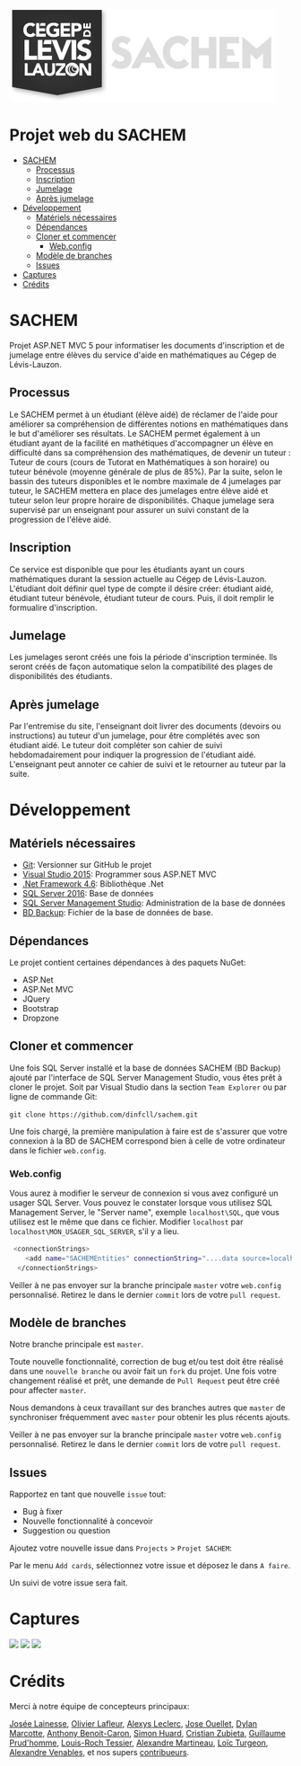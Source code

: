 ![CCL-logo](sachem/Images/logo-cegepBLANC.jpg)![sachem-logo](/sachem/Images/logo-sachemBLANC.jpg)

# Projet web du SACHEM

* [SACHEM](#sachem)
    * [Processus](#processus)
    * [Inscription](#inscription)
    * [Jumelage](#jumelage)
    * [Après jumelage](#après-jumelage)
* [Développement](#développement)
    * [Matériels nécessaires](#matériels-nécessaires)
    * [Dépendances](#dépendances)
    * [Cloner et commencer](#cloner-et-commencer)
        * [Web.config](#webconfig)
    * [Modèle de branches](#modèle-de-branches)
    * [Issues](#issues)
* [Captures](#captures)
* [Crédits](#crédits)
   
# SACHEM

Projet ASP.NET MVC 5 pour informatiser les documents d'inscription et de jumelage entre élèves du service d'aide en mathématiques au Cégep de Lévis-Lauzon.

## Processus

Le SACHEM permet à un étudiant (élève aidé) de réclamer de l'aide pour améliorer sa compréhension de différentes notions en mathématiques dans le but d'améliorer ses résultats. Le SACHEM permet également à un étudiant ayant de la facilité en mathétiques d'accompagner un élève en difficulté dans sa compréhension des mathématiques, de devenir un tuteur : Tuteur de cours (cours de Tutorat en Mathématiques à son horaire) ou tuteur bénévole (moyenne générale de plus de 85%). Par la suite, selon le bassin des tuteurs disponibles et le nombre maximale de 4 jumelages par tuteur, le SACHEM mettera en place des jumelages entre élève aidé et tuteur selon leur propre horaire de disponibilités. Chaque jumelage sera supervisé par un enseignant pour assurer un suivi constant de la progression de l'élève aidé.

## Inscription

Ce service est disponible que pour les étudiants ayant un cours mathématiques durant la session actuelle au Cégep de Lévis-Lauzon. L'étudiant doit définir quel type de compte il désire créer: étudiant aidé, étudiant tuteur bénévole, étudiant tuteur de cours. Puis, il doit remplir le formualire d'inscription.

## Jumelage

Les jumelages seront créés une fois la période d'inscription terminée. Ils seront créés de façon automatique selon la compatibilité des plages de disponibilités des étudiants.


## Après jumelage

Par l'entremise du site, l'enseignant doit livrer des documents (devoirs ou instructions) au tuteur d'un jumelage, pour être complétés avec son étudiant aidé. Le tuteur doit compléter son cahier de suivi hebdomadairement pour indiquer la progression de l'étudiant aidé. L'enseignant peut annoter ce cahier de suivi et le retourner au tuteur par la suite.

# Développement

## Matériels nécessaires

* [Git](http://git-scm.com/book/en/v2/Getting-Started-Installing-Git): Versionner sur GitHub le projet
* [Visual Studio 2015](https://www.visualstudio.com/post-download-vs/?sku=community&clcid=0x409&telem=ga): Programmer sous ASP.NET MVC
* [.Net Framework 4.6](https://www.microsoft.com/en-ca/download/details.aspx?id=48130): Bibliothèque .Net
* [SQL Server 2016](https://www.microsoft.com/en-us/sql-server/sql-server-downloads): Base de données
* [SQL Server Management Studio](https://msdn.microsoft.com/library/mt238290.aspx): Administration de la base de données
* [BD Backup](https://github.com/dinfcll/sachem/blob/master/sachem/BD_Presentation.bak): Fichier de la base de données de base.

## Dépendances

Le projet contient certaines dépendances à des paquets NuGet:
- ASP.Net
- ASP.Net MVC
- JQuery
- Bootstrap
- Dropzone

## Cloner et commencer

Une fois SQL Server installé et la base de données SACHEM (BD Backup) ajouté par l'interface de SQL Server Management Studio, vous êtes prêt à cloner le projet. Soit par Visual Studio dans la section `Team Explorer` ou par ligne de commande Git:

`git clone https://github.com/dinfcll/sachem.git`

Une fois chargé, la première manipulation à faire est de s'assurer que votre connexion à la BD de SACHEM correspond bien à celle de votre ordinateur dans le fichier `web.config`.

### Web.config

Vous aurez à modifier le serveur de connexion si vous avez configuré un usager SQL Server. Vous pouvez le constater lorsque vous utilisez SQL Management Server, le "Server name", exemple `localhost\SQL`, que vous utilisez est le même que dans ce fichier. Modifier `localhost` par `localhost\MON_USAGER_SQL_SERVER`, s'il y a lieu.

```sh
 <connectionStrings>
    <add name="SACHEMEntities" connectionString="....data source=localhost;...." />
  </connectionStrings>
```

Veiller à ne pas envoyer sur la branche principale `master` votre `web.config` personnalisé. Retirez le dans le dernier `commit` lors de votre `pull request`.

## Modèle de branches

Notre branche principale est `master`.

Toute nouvelle fonctionnalité, correction de bug et/ou test doit être réalisé dans une `nouvelle branche` ou avoir fait un `fork` du projet. Une fois votre changement réalisé et prêt, une demande de `Pull Request` peut être créé pour affecter `master`.

Nous demandons à ceux travaillant sur des branches autres que `master` de synchroniser fréquemment avec `master` pour obtenir les plus récents ajouts.

Veiller à ne pas envoyer sur la branche principale `master` votre `web.config` personnalisé. Retirez le dans le dernier `commit` lors de votre `pull request`.

## Issues

Rapportez en tant que nouvelle `issue` tout:
- Bug à fixer
- Nouvelle fonctionnalité à concevoir
- Suggestion ou question

Ajoutez votre nouvelle issue dans `Projects` > `Projet SACHEM`:

Par le menu `Add cards`, sélectionnez votre issue et déposez le dans `A faire`.

Un suivi de votre issue sera fait.

# Captures

<img width="150" src="https://git.dinf.cll.qc.ca/lainessej/sachem/uploads/95b7a5e0607519d675b55dbb57844558/Inscription_1.PNG"/>
<img width="150" src="https://git.dinf.cll.qc.ca/lainessej/sachem/uploads/72f685881b3f055fea8f958903fb0ab4/MAJ_jumelage_-_d%C3%A9tail_-_jumelage_possible.PNG"/>
<img width="150" src="https://git.dinf.cll.qc.ca/lainessej/sachem/uploads/39d0284b0e52e0551d1baf6bbfbd6da0/rapport_initial_B.PNG"/>

# Crédits

Merci à notre équipe de concepteurs principaux:

[Josée Lainesse](#),
[Olivier Lafleur](https://github.com/olafleur),
[Alexys Leclerc](https://github.com/LeclercA),
[Jose Ouellet](https://github.com/jwallet),
[Dylan Marcotte](https://github.com/FragZServer),
[Anthony Benoit-Caron](https://github.com/Anthobc),
[Simon Huard](https://github.com/simHuard),
[Cristian Zubieta](https://github.com/cristianzubieta),
[Guillaume Prud'homme](https://github.com/GuillaumePrudhomme),
[Louis-Roch Tessier](https://github.com/louisrochtessier),
[Alexandre Martineau](https://github.com/AlexandreMartineau),
[Loïc Turgeon](https://github.com/loicturgeon),
[Alexandre Venables](https://github.com/VenablesAu),
et nos supers [contribueurs](https://github.com/dinfcll/sachem/graphs/contributors).
